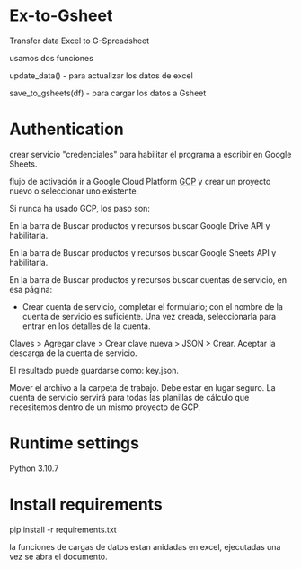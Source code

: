 # Ex-to-Gsheet

Transfer data Excel to G-Spreadsheet

usamos dos funciones

update_data() - para actualizar los datos de excel

save_to_gsheets(df) - para cargar los datos a Gsheet

# Authentication
crear servicio "credenciales" para habilitar el programa a escribir en Google Sheets. 

flujo de activación
ir a Google Cloud Platform [GCP]('https://console.cloud.google.com/welcome?') y crear un proyecto nuevo o seleccionar uno existente. 

Si nunca ha usado GCP, los paso son:

En la barra de Buscar productos y recursos buscar Google Drive API y habilitarla.

En la barra de Buscar productos y recursos buscar Google Sheets API y habilitarla.

En la barra de Buscar productos y recursos buscar cuentas de servicio, en esa página:
+ Crear cuenta de servicio, completar el formulario; con el nombre de la cuenta de servicio es suficiente.
Una vez creada, seleccionarla para entrar en los detalles de la cuenta.

Claves > Agregar clave > Crear clave nueva > JSON > Crear. Aceptar la descarga de la cuenta de servicio. 

El resultado puede guardarse como: key.json.

Mover el archivo a la carpeta de trabajo. Debe estar en lugar seguro.
La cuenta de servicio servirá para todas las planillas de cálculo que necesitemos dentro de un mismo proyecto de GCP.

# Runtime settings
Python 3.10.7

# Install requirements
pip install -r requirements.txt

la funciones de cargas de datos estan anidadas en excel, ejecutadas una vez se abra el documento.

